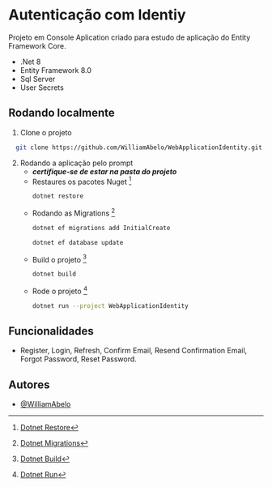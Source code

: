 
# Autenticação com Identiy 

Projeto em Console Aplication criado para estudo de aplicação do Entity Framework Core.
- .Net 8
- Entity Framework 8.0
- Sql Server
- User Secrets


## Rodando localmente

1. Clone o projeto

```bash
  git clone https://github.com/WilliamAbelo/WebApplicationIdentity.git
```
2. Rodando a aplicação pelo prompt
    - ***certifique-se de estar na pasta do projeto***
    - Restaures os pacotes Nuget [^1]
        ```bash
        dotnet restore
        ```
    - Rodando as Migrations [^2]
        ```bash
        dotnet ef migrations add InitialCreate
        ```
        ```bash
        dotnet ef database update
        ```
    - Build o projeto [^3]
        ```bash
        dotnet build
        ```
    - Rode o projeto [^4]
        ```bash
        dotnet run --project WebApplicationIdentity
        ```
   [^1]: [Dotnet Restore](https://learn.microsoft.com/en-us/dotnet/core/tools/dotnet-restore)
   
   [^2]: [Dotnet Migrations](https://learn.microsoft.com/en-us/ef/core/managing-schemas/migrations/?tabs=dotnet-core-cli)

   [^3]: [Dotnet Build](https://learn.microsoft.com/en-us/dotnet/core/tools/dotnet-build)
    
   [^4]: [Dotnet Run](https://learn.microsoft.com/en-us/dotnet/core/tools/dotnet-run)
## Funcionalidades

- Register, Login, Refresh, Confirm Email, Resend Confirmation Email, Forgot Password, Reset Password.


## Autores

- [@WilliamAbelo](https://github.com/WilliamAbelo)

